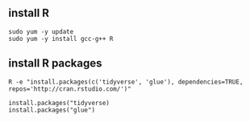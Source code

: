 ## install R

```
sudo yum -y update
sudo yum -y install gcc-g++ R
```

## install R packages

```
R -e "install.packages(c('tidyverse', 'glue'), dependencies=TRUE, repos='http://cran.rstudio.com/')"
```

```
install.packages("tidyverse)
install.packages("glue")
```
